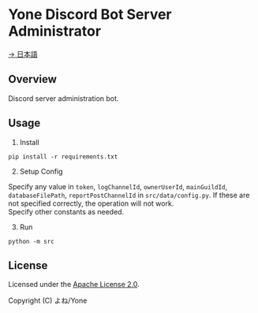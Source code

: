 # Yone Discord Bot Server Administrator

[→ 日本語](./README_JP.md)

## Overview

Discord server administration bot.

## Usage

1. Install

```
pip install -r requirements.txt
```

2. Setup Config

Specify any value in `token`, `logChannelId`, `ownerUserId`, `mainGuildId`, `databaseFilePath`, `reportPostChannelId` in `src/data/config.py`. If these are not specified correctly, the operation will not work.  
Specify other constants as needed.

3. Run

```
python -m src
```

## License

Licensed under the [Apache License 2.0](./LICENSE).

Copyright (C) よね/Yone
